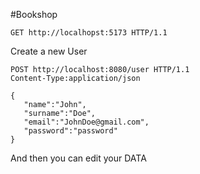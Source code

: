 #Bookshop

```http   
GET http://localhopst:5173 HTTP/1.1
```
Create a new User
```shell
POST http://localhost:8080/user HTTP/1.1
Content-Type:application/json

{
   "name":"John",
   "surname":"Doe",
   "email":"JohnDoe@gmail.com",
   "password":"password"
}
```
And then you can edit your DATA
